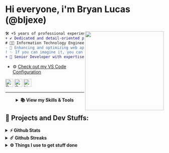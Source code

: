 # Hi everyone, i'm Bryan Lucas (@bljexe)
<img align="right" height="250" src="https://i.giphy.com/media/v1.Y2lkPTc5MGI3NjExNjV4N2FrZnM1dmxoMTF3ZGdodzY5aXRjODhhc24yaW90Y3hhZ2I4OSZlcD12MV9pbnRlcm5hbF9naWZfYnlfaWQmY3Q9Zw/QDjpIL6oNCVZ4qzGs7/giphy.webp"/>

```diff
🛠️ +5 years of professional experience in web development and system security.
+ ✔️ Dedicated and detail-oriented professional.
# 👨‍💻 Information Technology Engineer (ITI) with a focus on penetration testing.
- 🚀 Enhancing and optimizing web applications for performance and security.
! ✨ If you can imagine it, you can secure it and build it.
+ 🌟 Senior Developer with expertise in leading teams and delivering scalable, maintainable solutions.
```

- ⚙️ <a href="https://github.com/Bljexe/config_vscode/blob/main/settings.json">Check out my VS Code Configuration</a>

<p align="left">
  <span>
    <a target="_blank"><img src="https://komarev.com/ghpvc/?username=Bljexe&style=for-the-badge" alt="Profile views" height="25" /></a>
    <a href="mailto:bryanluka15@gmail.com?subject=Ola%20Bryan"><img src="https://img.shields.io/badge/gmail-%23D14836.svg?&style=for-the-badge&logo=gmail&logoColor=white" alt="Gmail" height="25" /></a>
    <a href="https://www.linkedin.com/in/bljexe"><img src="https://img.shields.io/badge/linkedin-%230077B5.svg?&style=for-the-badge&logo=linkedin&logoColor=white" alt="LinkedIn" height="25" /></a>
  </span>
</p>
<hr>

<details align="center">
  <summary>
    <b>📚 View my Skills & Tools</b>
  </summary>
    <br>
  <table>
  <tr border: none;>
  <td align="center" width="110">
    <img alt="Javascript" src="https://img.shields.io/badge/-Javascript-ffd500?style=for-the-badge&logo=javascript&logoColor=white" />
    <br>Javascript
      </td>
      <td align="center" width="110">
    <img alt="Typescript" src="https://img.shields.io/badge/-Typescript-0000FF?style=for-the-badge&logo=typescript&logoColor=white" />
    <br>Typescript
      </td>
      <td align="center" width="110">
    <img alt="PHP" src="https://img.shields.io/badge/PHP-777BB4?style=for-the-badge&logo=php&logoColor=white" />
    <br>PHP
      </td>
      <td align="center" width="110">
    <img alt="C#" src="https://img.shields.io/badge/C_Sharp-9119b3?style=for-the-badge&logo=csharp&logoColor=white" />
    <br>C#
      </td>
      <td align="center" width="110">
    <img alt="Java" src="https://img.shields.io/badge/Java-00000F?style=for-the-badge&logo=openjdk&logoColor=red" />
    <br>Java
      </td>
      <td align="center" width="110">
    <img alt="Python" src="https://img.shields.io/badge/Python-3776AB?style=for-the-badge&logo=python&logoColor=white" />
    <br>Python
      </td>
      <td align="center" width="110">
    <img alt="Go" src="https://img.shields.io/badge/Go-00ADD8?style=for-the-badge&logo=go&logoColor=white" />
    <br>Go
      </td>
  </tr>
</table>
<!-- <samp> -->
<p>
  <h3><i>Frameworks and Tools:</i></h3>
  <table>
  <tr border: none;>
    <td align="center" width="110">
      <img alt="Laravel" src="https://img.shields.io/badge/laravel-ED7014?style=for-the-badge&logo=laravel&logoColor=white" />
      <br>Laravel
    </td>
    <td align="center" width="110">
      <img alt="Django" src="https://img.shields.io/badge/Django-092E20?style=for-the-badge&logo=django&logoColor=white" />
      <br>Django
    </td>   
    <td align="center" width="110">
      <img alt="ReactJS" src="https://img.shields.io/badge/React-20232A?style=for-the-badge&logo=react&logoColor=61DAFB" />
      <br>ReactJS
    </td>
    <td align="center" width="110">
      <img alt="NodeJS" src="https://img.shields.io/badge/-Nodejs-32CD32?style=for-the-badge&logo=typescript&logoColor=white" />
      <br>NodeJS
    </td>
    <td align="center" width="110">
      <img alt="Docker" src="https://img.shields.io/badge/Docker-00000F?style=for-the-badge&logo=docker&logoColor=blue" />
      <br>Docker
    </td>
    <td align="center" width="110">
      <img alt="Git" src="https://img.shields.io/badge/git-00000F?style=for-the-badge&logo=git&logoColor=red" />
      <br>Git
    </td>
    <td align="center" width="110">
      <img alt="Symfony" src="https://img.shields.io/badge/Symfony-000000?style=for-the-badge&logo=symfony&logoColor=white" />
      <br>Symfony
    </td>
    <td align="center" width="110">
      <img alt="CodeIgniter" src="https://img.shields.io/badge/CodeIgniter-DD4814?style=for-the-badge&logo=codeigniter&logoColor=white" />
      <br>CodeIgniter
    </td>
    <td align="center" width="110">
      <img alt="NestJS" src="https://img.shields.io/badge/NestJS-E0234E?style=for-the-badge&logo=nestjs&logoColor=white" />
      <br>NestJS
    </td>
  </tr>
</table>
</p>
<p>
  <h3><i>Operating Systems:</i></h3>
  <table>
  <tr border: none;>
    <td align="center" width="110">
      <a href="#%EF%B8%8F-my-tech-stacks-">
        <img src="https://raw.githubusercontent.com/kallioli/static-content/refs/heads/main/img/logo/linux-logo.png" width="48" height="48" alt="Linux" />
      </a>
      <br>Linux
    </td>	  
    <td align="center" width="110">
      <a href="#%EF%B8%8F-my-tech-stacks-">
        <img src="https://raw.githubusercontent.com/kallioli/static-content/refs/heads/main/img/logo/apple-logo.png" width="48" height="48" alt="macOS" />
      </a>
      <br>macOS
    </td>
    <td align="center" width="110">
      <a href="#%EF%B8%8F-my-tech-stacks-">
        <img src="https://github.com/linitio/static-content/blob/main/img/logo/windows-logo.png?raw=true" width="48" height="48" alt="Windows" />
      </a>
      <br>Windows
    </td>
  </tr>
</table>
</p>
<p>
  <h3><i>Other tools:</i></h3>
  <table>
  <tr border: none;>
    <td align="center" width="110">
      <a href="#%EF%B8%8F-my-tech-stacks-">
        <img src="https://raw.githubusercontent.com/kallioli/static-content/refs/heads/main/img/logo/docker-logo.png" width="48" height="48" alt="Docker" />
      </a>
      <br>Docker
    </td>
    <td align="center" width="110">
      <a href="#%EF%B8%8F-my-tech-stacks-">
        <img src="https://github.com/linitio/static-content/blob/main/img/logo/github-logo.png?raw=true" width="48" height="48" alt="Github" />
      </a>
      <br>Github
    </td>
    <td align="center" width="110">
      <a href="#%EF%B8%8F-my-tech-stacks-">
        <img src="https://raw.githubusercontent.com/kallioli/static-content/refs/heads/main/img/logo/gitlab-logo.png" width="48" height="48" alt="GitLab" />
      </a>
      <br>GitLab
    </td>
    <td align="center" width="110">
      <a href="#%EF%B8%8F-my-tech-stacks-">
        <img src="https://raw.githubusercontent.com/kallioli/static-content/refs/heads/main/img/logo/yaml-logo.png" width="48" height="48" alt="YAML" />
      </a>
      <br>YAML
    </td>
    <td align="center" width="110">
      <a href="#%EF%B8%8F-my-tech-stacks-">
        <img src="https://raw.githubusercontent.com/kallioli/static-content/refs/heads/main/img/logo/aws-logo.png" width="48" height="48" alt="Aws Services" />
      </a>
      <br>AWS
    </td>
    <td align="center" width="110">
      <a href="#%EF%B8%8F-my-tech-stacks-">
        <img src="https://raw.githubusercontent.com/kallioli/static-content/refs/heads/main/img/logo/visual-studio-logo.png" width="48" height="48" alt="VSCode" />
      </a>
      <br>VSCode
    </td>
  </tr>
</table>
</p>
</details>

## 🚧 Projects and Dev Stuffs:

<details>	
  <summary><b>⚡ Github Stats</b></summary>
    
  <br />
  <img height="180em" src="https://github-readme-stats.vercel.app/api?username=Bljexe&show_icons=true&hide_border=true&&count_private=true&include_all_commits=true" />
  <img height="180em" src="https://github-readme-stats.vercel.app/api/top-langs/?username=Bjexe&exclude_repo=KNN-Image-Classification&show_icons=true&hide_border=true&layout=compact&langs_count=8"/>
</details>

<details>	
  <summary><b>☄️ Github Streaks</b></summary>

  <br />
  <img height="180em" src="https://github-readme-streak-stats.herokuapp.com/?user=bljexe&hide_border=true" />
</details>

<details>	
  <br />
  <summary><b>⚙️ Things I use to get stuff done</b></summary>
    <ul>
        <li><b>OS:</b> Windows 10</li>
        <li><b>Browser: </b> Google Chrome Browser</li>
        <li><b>Terminal: </b> ZSH: Oh My Zsh | WSL 2</li>
        <li><b>Code Editor:</b> VSCode</li>
        <li><b>To Stay Updated:</b> Medium, Linkedin, Twitter.</li>
    </ul>	
</details>
